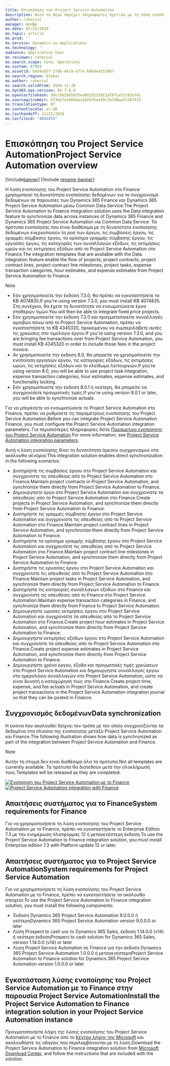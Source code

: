 ```yaml
---
title: Επισκόπηση του Project Service Automation
description: Αυτό το θέμα παρέχει πληροφορίες σχετικά με τη λύση ενοποίησης του Dynamics 365 Project Service Automation στο Dynamics 365 Finance.
author: ruhercul
manager: AnnBe
ms.date: 07/25/2019
ms.topic: article
ms.prod: ''
ms.service: dynamics-ax-applications
ms.technology: ''
audience: Application User
ms.reviewer: ruhercul
ms.search.scope: Core, Operations
ms.custom: 87983
ms.assetid: b454ad57-2fd6-46c9-a77e-646de4153067
ms.search.region: Global
ms.author: ruhercul
ms.search.validFrom: 2016-11-28
ms.dyn365.ops.version: AX 7.0.0
ms.openlocfilehash: d9ccbb29d5035ea061d232011af87cef2c81e76c
ms.sourcegitcommit: 573be7e36604ace82b35e439cfa748aa7c587415
ms.translationtype: HT
ms.contentlocale: el-GR
ms.lasthandoff: 11/25/2020
ms.locfileid: "4642453"
---
```

# <a name="project-service-automation-overview"></a><span data-ttu-id="5aa92-103">Επισκόπηση του Project Service Automation</span><span class="sxs-lookup"><span data-stu-id="5aa92-103">Project Service Automation overview</span></span>

[!include[banner](../includes/banner.md)]
[!include [rename-banner](~/includes/cc-data-platform-banner.md)]

<span data-ttu-id="5aa92-104">Η λύση ενοποίησης του Project Service Automation στο Finance χρησιμοποιεί τη δυνατότητα ενοποίησης δεδομένων για το συγχρονισμό δεδομένων σε παρουσίες των Dynamics 365 Finance και Dynamics 365 Project Service Automation μέσω Common Data Service.</span><span class="sxs-lookup"><span data-stu-id="5aa92-104">The Project Service Automation to Finance integration solution uses the Data integration feature to synchronize data across instances of Dynamics 365 Finance and Dynamics 365 Project Service Automation via Common Data Service.</span></span> <span data-ttu-id="5aa92-105">Τα πρότυπα ενοποίησης που είναι διαθέσιμα με τη δυνατότητα ενοποίησης δεδομένων ενεργοποιούν τη ροή των έργων, τις συμβάσεις έργου, τις γραμμές σύμβασης έργου, τα ορόσημα γραμμής σύμβασης έργου, τις εργασίες έργου, τις κατηγορίες των συναλλαγών εξόδων, τις εκτιμήσεις ωρών και τις εκτιμήσεις εξόδων από το Project Service Automation στο Finance.</span><span class="sxs-lookup"><span data-stu-id="5aa92-105">The integration templates that are available with the Data integration feature enable the flow of projects, project contracts, project contract lines, project contract line milestones, project tasks, expense transaction categories, hour estimates, and expense estimates from Project Service Automation to Finance.</span></span>

> [!NOTE]
> - <span data-ttu-id="5aa92-106">Εάν χρησιμοποιείτε την έκδοση 7.3.0, θα πρέπει να εγκαταστήσετε το KB 4074835.</span><span class="sxs-lookup"><span data-stu-id="5aa92-106">If you're using version 7.3.0, you must install KB 4074835.</span></span> <span data-ttu-id="5aa92-107">Στη συνέχεια, θα έχετε τη δυνατότητα να ενσωματώσετε έργα σταθερών τιμών.</span><span class="sxs-lookup"><span data-stu-id="5aa92-107">You will then be able to integrate fixed price projects.</span></span>
> - <span data-ttu-id="5aa92-108">Εάν χρησιμοποιείτε την έκδοση 7.3.0 και πραγματοποιείτε συναλλαγές αμοιβών πάνω από το Project Service Automation, πρέπει να εγκαταστήσετε το KB 4345320, προκειμένου να συμπεριλάβετε αυτές τις χρεώσεις στο τιμολόγιο έργου.</span><span class="sxs-lookup"><span data-stu-id="5aa92-108">If you're using version 7.3.0, and you are bringing fee transactions over from Project Service Automation, you must install KB 4345320 in order to include those fees in the project invoice.</span></span>
> - <span data-ttu-id="5aa92-109">Αν χρησιμοποιείτε την έκδοση 8.0, θα μπορείτε να χρησιμοποιείτε την ενοποίηση εργασιών έργου, τις κατηγορίες εξόδων, τις εκτιμήσεις ωρών, τις εκτιμήσεις εξόδων και το κλείδωμα λειτουργιών.</span><span class="sxs-lookup"><span data-stu-id="5aa92-109">If you're using version 8.0, you will be able to use project task integration, expense transaction categories, hour estimates, expense estimates, and functionality locking.</span></span>
> - <span data-ttu-id="5aa92-110">Εάν χρησιμοποιείτε την έκδοση 8.0.1 ή νεότερη, θα μπορείτε να συγχρονίσετε πραγματικές τιμές.</span><span class="sxs-lookup"><span data-stu-id="5aa92-110">If you're using version 8.0.1 or later, you will be able to synchronize actuals.</span></span>

<span data-ttu-id="5aa92-111">Για να μπορέσετε να ενσωματώσετε το Project Service Automation στο Finance, πρέπει να ρυθμίσετε τις παραμέτρους ενοποίησης του Project Service Automation.</span><span class="sxs-lookup"><span data-stu-id="5aa92-111">Before you can integrate Project Service Automation Finance, you must configure the Project Service Automation integration parameters.</span></span> <span data-ttu-id="5aa92-112">Για περισσότερες πληροφορίες δείτε [Παράμετροι ενοποίησης του Project Service Automation](PSA-parameters.md).</span><span class="sxs-lookup"><span data-stu-id="5aa92-112">For more information, see [Project Service Automation integration parameters](PSA-parameters.md).</span></span>

<span data-ttu-id="5aa92-113">Αυτή η λύση ενοποίησης δίνει τη δυνατότητα άμεσου συγχρονισμού στα ακόλουθα σενάρια:</span><span class="sxs-lookup"><span data-stu-id="5aa92-113">This integration solution enables direct synchronization in the following scenarios:</span></span>

- <span data-ttu-id="5aa92-114">Διατηρήστε τις συμβάσεις έργου στο Project Service Automation και συγχρονίστε τις απευθείας από το Project Service Automation στο Finance.</span><span class="sxs-lookup"><span data-stu-id="5aa92-114">Maintain project contracts in Project Service Automation, and synchronize them directly from Project Service Automation to Finance.</span></span>
- <span data-ttu-id="5aa92-115">Δημιουργήστε έργα στο Project Service Automation και συγχρονίστε τα απευθείας από το Project Service Automation στο Finance.</span><span class="sxs-lookup"><span data-stu-id="5aa92-115">Create projects in Project Service Automation, and synchronize them directly from Project Service Automation to Finance.</span></span>
- <span data-ttu-id="5aa92-116">Διατηρήστε τις γραμμές σύμβασης έργου στο Project Service Automation και συγχρονίστε τις απευθείας από το Project Service Automation στο Finance.</span><span class="sxs-lookup"><span data-stu-id="5aa92-116">Maintain project contract lines in Project Service Automation, and synchronize them directly from Project Service Automation to Finance.</span></span>
- <span data-ttu-id="5aa92-117">Διατηρήστε τα ορόσημα γραμμής σύμβασης έργου στο Project Service Automation και συγχρονίστε τις απευθείας από το Project Service Automation στο Finance.</span><span class="sxs-lookup"><span data-stu-id="5aa92-117">Maintain project contract line milestones in Project Service Automation, and synchronize them directly from Project Service Automation to Finance.</span></span>
- <span data-ttu-id="5aa92-118">Διατηρήστε τις εργασίες έργου στο Project Service Automation και συγχρονίστε τις απευθείας από το Project Service Automation στο Finance.</span><span class="sxs-lookup"><span data-stu-id="5aa92-118">Maintain project tasks in Project Service Automation, and synchronize them directly from Project Service Automation to Finance.</span></span>
- <span data-ttu-id="5aa92-119">Διατηρήστε τις κατηγορίες συναλλαγών εξόδων στο Finance και συγχρονίστε τις απευθείας από το Finance στο Project Service Automation.</span><span class="sxs-lookup"><span data-stu-id="5aa92-119">Maintain expense transaction categories in Finance, and synchronize them directly from Finance to Project Service Automation.</span></span>
- <span data-ttu-id="5aa92-120">Δημιουργήστε ωριαίες εκτιμήσεις έργου στο Project Service Automation και συγχρονίστε τα απευθείας από το Project Service Automation στο Finance.</span><span class="sxs-lookup"><span data-stu-id="5aa92-120">Create project hour estimates in Project Service Automation, and synchronize them directly from Project Service Automation to Finance.</span></span>
- <span data-ttu-id="5aa92-121">Δημιουργήστε εκτιμήσεις εξόδων έργου στο Project Service Automation και συγχρονίστε τα απευθείας από το Project Service Automation στο Finance.</span><span class="sxs-lookup"><span data-stu-id="5aa92-121">Create project expense estimates in Project Service Automation, and synchronize them directly from Project Service Automation to Finance.</span></span>
- <span data-ttu-id="5aa92-122">Δημιουργήστε χρόνο έργου, έξοδα και πραγματικές τιμές χρεώσεων στο Project Service Automation και δημιουργήστε συναλλαγές έργου στο ημερολόγιο συναλλαγών στο Project Service Automation, ώστε να είναι δυνατή η καταχώρησή τους στο Finance.</span><span class="sxs-lookup"><span data-stu-id="5aa92-122">Create project time, expense, and fee actuals in Project Service Automation, and create project transactions in the Project Service Automation integration journal so that they can be posted in Finance.</span></span>

## <a name="data-synchronization"></a><span data-ttu-id="5aa92-123">Συγχρονισμός δεδομένων</span><span class="sxs-lookup"><span data-stu-id="5aa92-123">Data synchronization</span></span>

<span data-ttu-id="5aa92-124">Η εικόνα που ακολουθεί δείχνει τον τρόπο με τον οποίο συγχρονίζονται τα δεδομένα στα πλαίσια της ενοποίησης μεταξύ Project Service Automation και Finance.</span><span class="sxs-lookup"><span data-stu-id="5aa92-124">The following illustration shows how data is synchronized as part of the integration between Project Service Automation and Finance.</span></span>

> [!NOTE]
> <span data-ttu-id="5aa92-125">Αυτήν τη στιγμή δεν είναι διαθέσιμα όλα τα πρότυπα.</span><span class="sxs-lookup"><span data-stu-id="5aa92-125">Not all templates are currently available.</span></span> <span data-ttu-id="5aa92-126">Τα πρότυπα θα διατεθούν μετά την ολοκλήρωσή τους.</span><span class="sxs-lookup"><span data-stu-id="5aa92-126">Templates will be released as they are completed.</span></span>

<span data-ttu-id="5aa92-127">[![Ενοποίηση του Project Service Automation με το Finance](./media/PSA-integration.png)](./media/PSA-integration.png)</span><span class="sxs-lookup"><span data-stu-id="5aa92-127">[![Project Service Automation integration with Finance](./media/PSA-integration.png)](./media/PSA-integration.png)</span></span>

## <a name="system-requirements-for-finance"></a><span data-ttu-id="5aa92-128">Απαιτήσεις συστήματος για το Finance</span><span class="sxs-lookup"><span data-stu-id="5aa92-128">System requirements for Finance</span></span>

<span data-ttu-id="5aa92-129">Για να χρησιμοποιήσετε τη λύση ενοποίησης του Project Service Automation με το Finance, πρέπει να εγκαταστήσετε το Enterprise Edition 7.3 με την ενημέρωση πλατφόρμας 12 ή μεταγενέστερη έκδοση.</span><span class="sxs-lookup"><span data-stu-id="5aa92-129">To use the Project Service Automation to Finance integration solution, you must install Enterprise edition 7.3 with Platform update 12 or later.</span></span>

## <a name="system-requirements-for-project-service-automation"></a><span data-ttu-id="5aa92-130">Απαιτήσεις συστήματος για το Project Service Automation</span><span class="sxs-lookup"><span data-stu-id="5aa92-130">System requirements for Project Service Automation</span></span>

<span data-ttu-id="5aa92-131">Για να χρησιμοποιήσετε τη λύση ενοποίησης του Project Service Automation με το Finance, πρέπει να εγκαταστήσετε τα ακόλουθα στοιχεία:</span><span class="sxs-lookup"><span data-stu-id="5aa92-131">To use the Project Service Automation to Finance integration solution, you must install the following components:</span></span>

- <span data-ttu-id="5aa92-132">Έκδοση Dynamics 365 Project Service Automation 9.0.0.0 ή νεότερη</span><span class="sxs-lookup"><span data-stu-id="5aa92-132">Dynamics 365 Project Service Automation version 9.0.0.0 or later</span></span>
- <span data-ttu-id="5aa92-133">Λύση Prospect to cash για το Dynamics 365 Sales, έκδοση 1.14.0.0 (v14) ή νεότερη έκδοση</span><span class="sxs-lookup"><span data-stu-id="5aa92-133">Prospect to cash solution for Dynamics 365 Sales, version 1.14.0.0 (v14) or later</span></span>
- <span data-ttu-id="5aa92-134">Λύση Project Service Automation σε Finance για την έκδοση Dynamics 365 Project Service Automation 1.0.0.0 ή μεταγενέστερη</span><span class="sxs-lookup"><span data-stu-id="5aa92-134">Project Service Automation to Finance solution for Dynamics 365 Project Service Automation version 1.0.0.0 or later</span></span>

## <a name="install-the-project-service-automation-to-finance-integration-solution-in-your-project-service-automation-instance"></a><span data-ttu-id="5aa92-135">Εγκατάσταση λύσης ενοποίησης του Project Service Automation με το Finance στην παρουσία Project Service Automation</span><span class="sxs-lookup"><span data-stu-id="5aa92-135">Install the Project Service Automation to Finance integration solution in your Project Service Automation instance</span></span>

<span data-ttu-id="5aa92-136">Πραγματοποιήστε λήψη της λύσης ενοποίησης του Project Service Automation με το Finance από το [Κέντρο λήψης της Microsoft](https://www.microsoft.com/download/details.aspx?id=57016) και ακολουθήστε τις οδηγίες που περιλαμβάνονται με τη λύση.</span><span class="sxs-lookup"><span data-stu-id="5aa92-136">Download the Project Service Automation to Finance integration solution from [Microsoft Download Center](https://www.microsoft.com/download/details.aspx?id=57016), and follow the instructions that are included with the solution.</span></span>
